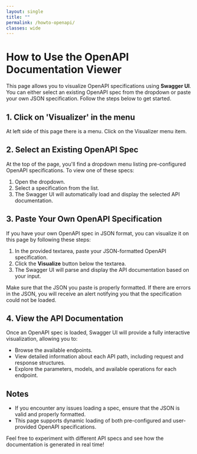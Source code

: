 ```yaml
---
layout: single
title: ""
permalink: /howto-openapi/
classes: wide
---
```


# How to Use the OpenAPI Documentation Viewer

This page allows you to visualize OpenAPI specifications using **Swagger UI**. You can either select an existing OpenAPI spec from the dropdown or paste your own JSON specification. Follow the steps below to get started.

## 1. Click on 'Visualizer' in the menu

At left side of this page there is a menu. Click on the Visualizer menu item.

## 2. Select an Existing OpenAPI Spec

At the top of the page, you'll find a dropdown menu listing pre-configured OpenAPI specifications. To view one of these specs:

1. Open the dropdown.
2. Select a specification from the list.
3. The Swagger UI will automatically load and display the selected API documentation.

## 3. Paste Your Own OpenAPI Specification

If you have your own OpenAPI spec in JSON format, you can visualize it on this page by following these steps:

1. In the provided textarea, paste your JSON-formatted OpenAPI specification.
2. Click the **Visualize** button below the textarea.
3. The Swagger UI will parse and display the API documentation based on your input.

Make sure that the JSON you paste is properly formatted. If there are errors in the JSON, you will receive an alert notifying you that the specification could not be loaded.

## 4. View the API Documentation

Once an OpenAPI spec is loaded, Swagger UI will provide a fully interactive visualization, allowing you to:

- Browse the available endpoints.
- View detailed information about each API path, including request and response structures.
- Explore the parameters, models, and available operations for each endpoint.

## Notes

- If you encounter any issues loading a spec, ensure that the JSON is valid and properly formatted.
- This page supports dynamic loading of both pre-configured and user-provided OpenAPI specifications.

Feel free to experiment with different API specs and see how the documentation is generated in real time!
